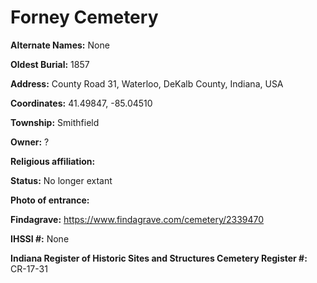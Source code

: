 # Forney Cemetery

**Alternate Names:** None

**Oldest Burial:** 1857

**Address:** County Road 31, Waterloo, DeKalb County, Indiana, USA

**Coordinates:** 41.49847, -85.04510

**Township:** Smithfield

**Owner:** ?

**Religious affiliation:** 

**Status:** No longer extant

**Photo of entrance:**

**Findagrave:** https://www.findagrave.com/cemetery/2339470

**IHSSI #:** 	None

**Indiana Register of Historic Sites and Structures Cemetery Register #:** CR-17-31
